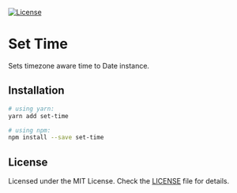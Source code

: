 [![License](https://img.shields.io/github/license/MunifTanjim/js-set-time?style=for-the-badge)](https://github.com/MunifTanjim/js-set-time/blob/master/LICENSE)

# Set Time

Sets timezone aware time to Date instance.

## Installation

```sh
# using yarn:
yarn add set-time

# using npm:
npm install --save set-time
```

## License

Licensed under the MIT License. Check the [LICENSE](./LICENSE) file for details.
